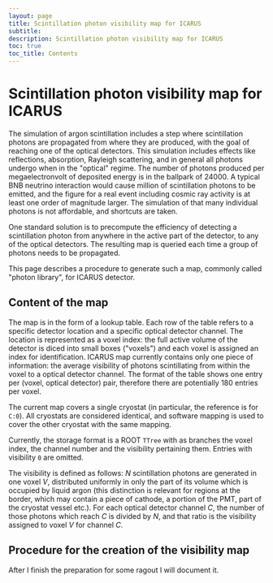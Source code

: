 ```yaml
---
layout: page
title: Scintillation photon visibility map for ICARUS
subtitle: 
description: Scintillation photon visibility map for ICARUS
toc: true
toc_title: Contents
---
```



Scintillation photon visibility map for ICARUS
===============================================

The simulation of argon scintillation includes a step where scintillation photons are propagated
from where they are produced, with the goal of reaching one of the optical detectors.
This simulation includes effects like reflections, absorption, Rayleigh scattering,
and in general all photons undergo when in the "optical" regime.
The number of photons produced per megaelectronvolt of deposited energy is in the ballpark of 24000.
A typical BNB neutrino interaction would cause million of scintillation photons to be emitted,
and the figure for a real event including cosmic ray activity is at least one order of magnitude larger.
The simulation of that many individual photons is not affordable, and shortcuts are taken.

One standard solution is to precompute the efficiency of detecting a scintillation photon
from anywhere in the active part of the detector, to any of the optical detectors.
The resulting map is queried each time a group of photons needs to be propagated.

This page describes a procedure to generate such a map, commonly called "photon library", for ICARUS detector.


Content of the map
-------------------

The map is in the form of a lookup table. Each row of the table refers to a specific detector location
and a specific optical detector channel.
The location is represented as a voxel index: the full active volume of the detector is diced
into small boxes ("voxels") and each voxel is assigned an index for identification.
ICARUS map currently contains only one piece of information: the average visibility of photons 
scintillating from within the voxel to a optical detector channel.
The format of the table shows one entry per (voxel, optical detector) pair,
therefore there are potentially 180 entries per voxel.

The current map covers a single cryostat (in particular, the reference is for `C:0`).
All cryostats are considered identical, and software mapping is used
to cover the other cryostat with the same mapping.

Currently, the storage format is a ROOT `TTree` with as branches the voxel index, the channel number
and the visibility pertaining them. Entries with visibility `0` are omitted.

The visibility is defined as follows: _N_ scintillation photons are generated in one voxel _V_,
distributed uniformly in only the part of its volume which is occupied by liquid argon
(this distinction is relevant for regions at the border, which may contain a piece of cathode,
a portion of the PMT, part of the cryostat vessel etc.).
For each optical detector channel _C_, the number of those photons which reach _C_ is
divided by _N_, and that ratio is the visibility assigned to voxel _V_ for channel _C_.


Procedure for the creation of the visibility map
-------------------------------------------------

After I finish the preparation for some ragout I will document it.

